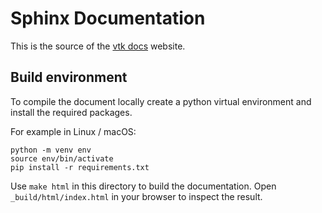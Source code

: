 # Sphinx Documentation

This is the source of the [vtk docs](https://docs.vtk.org) website.

## Build environment

To compile the document locally create a python virtual environment and install the required packages.

For example in Linux / macOS:

```
python -m venv env
source env/bin/activate
pip install -r requirements.txt
```

Use `make html` in this directory to build the documentation.
Open `_build/html/index.html` in your browser to inspect the result.
